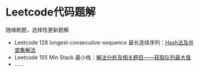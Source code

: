 # Leetcode代码题解

随缘刷题，选择性更新题解

- Leetcode 128 longest-consecutive-sequence 最长连续序列：[Hash法及并查集解法](https://blog.csdn.net/zhuiyisinian/article/details/107849181)
- Leetcode 155 Min Stack 最小栈：[解法分析及相关题目——获取队列最大值](https://blog.csdn.net/zhuiyisinian/article/details/107850671)
- ......

